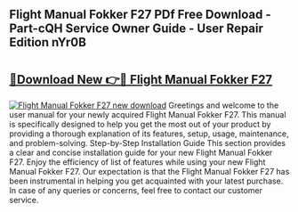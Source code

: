 ## Flight Manual Fokker F27 PDf Free Download - Part-cQH Service Owner Guide - User Repair Edition nYr0B

# <h2><a href="http://bc62743.oget.top/?id=Flight+Manual+Fokker+F27">🔗Download New 👉🔴 Flight Manual Fokker F27</a></h2>

[![Flight Manual Fokker F27 new download](https://i.imgur.com/5g1atiW.png)](http://bc62743.oget.top/?id=Flight+Manual+Fokker+F27)
Greetings and welcome to the user manual for your newly acquired Flight Manual Fokker F27. This manual is specifically designed to help you get the most out of your product by providing a thorough explanation of its features, setup, usage, maintenance, and problem-solving. Step-by-Step Installation Guide This section provides a clear and concise installation guide for your new Flight Manual Fokker F27. Enjoy the efficiency of list of features while using your new Flight Manual Fokker F27. Our expectation is that the Flight Manual Fokker F27 has been instrumental in helping you get acquainted with your latest purchase. In case of any queries or concerns, feel free to contact our customer service.
